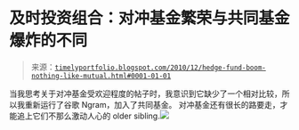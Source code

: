 <!--yml

分类：未分类

日期：2024-05-18 15:26:28

-->

# 及时投资组合：对冲基金繁荣与共同基金爆炸的不同

> 来源：[`timelyportfolio.blogspot.com/2010/12/hedge-fund-boom-nothing-like-mutual.html#0001-01-01`](http://timelyportfolio.blogspot.com/2010/12/hedge-fund-boom-nothing-like-mutual.html#0001-01-01)

当我思考关于对冲基金受欢迎程度的帖子时，我意识到它缺少了一个相对比较，所以我重新运行了谷歌 Ngram，加入了共同基金。 对冲基金还有很长的路要走，才能追上它们不那么激动人心的 older sibling.![](http://ngrams.googlelabs.com/graph?content=hedge+fund%2C+mutual+fund&year_start=1900&year_end=2000&corpus=0&smoothing=3)

